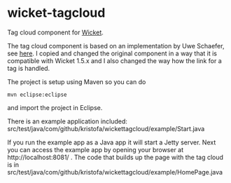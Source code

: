 wicket-tagcloud
===============

Tag cloud component for [Wicket](http://wicket.apache.org).

The tag cloud component is based on an implementation by Uwe Schaefer, see [here](http://www.codesmell.org/org.codesmell.wicket.tagcloud/). 
I copied and changed the original component in a way that it is compatible with Wicket 1.5.x and I also changed the way how the 
link for a tag is handled.

The project is setup using Maven so you can do

    mvn eclipse:eclipse

and import the project in Eclipse.

There is an example application included: src/test/java/com/github/kristofa/wickettagcloud/example/Start.java

If you run the example app as a Java app it will start a Jetty server. Next you can access the example app by opening your
browser at http://localhost:8081/ .  The code that builds up the page with the tag cloud is in src/test/java/com/github/kristofa/wickettagcloud/example/HomePage.java

